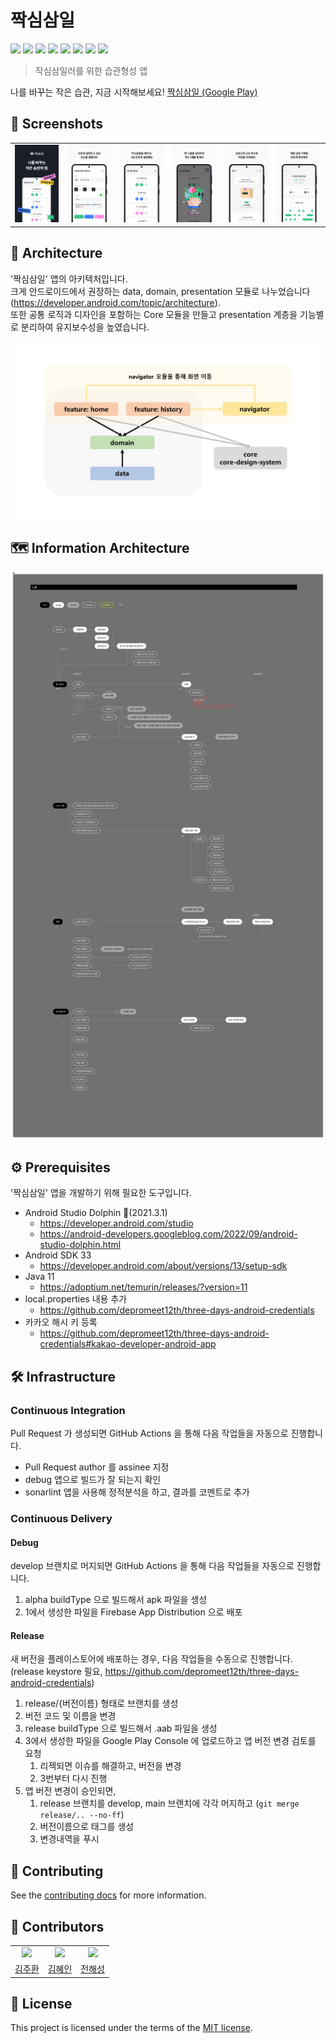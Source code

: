# 짝심삼일
<img src="https://img.shields.io/badge/Android Studio-6DB33F?style=flat-square&logo=android&logoColor=white"/>
<img src="https://img.shields.io/badge/Kotlin-CC0200?style=flat-square&logo=Kotlin&logoColor=white"/>
<img src="https://img.shields.io/badge/Firebase-FF9E0F?style=flat-square&logo=Firebase&logoColor=white"/>
<img src="https://img.shields.io/badge/Jetpack-6DB33F?style=flat-square&logo=jetpack&logoColor=white"/>
<img src="https://img.shields.io/badge/Hilt-2496ED?style=flat-square&logo=logoColor=white"/>
<img src="https://img.shields.io/badge/Coroutine-2496ED?style=flat-square&logo=logoColor=white"/>
<img src="https://img.shields.io/badge/Retrofit2-2496ED?style=flat-square&logo=logoColor=white"/>
<img src="https://img.shields.io/badge/Flow-2496ED?style=flat-square&logo=logoColor=white"/>

> 작심삼일러를 위한 습관형성 앱

나를 바꾸는 작은 습관, 지금 시작해보세요! [짝심삼일 (Google Play)](https://play.google.com/store/apps/details?id=com.depromeet.threedays)

## 📱 Screenshots

| | | | | | |
|-|-|-|-|-|-|
| ![screenshot_01](./docs/images/screenshot_01.png) | ![screenshot_02](./docs/images/screenshot_02.png) | ![screenshot_03](./docs/images/screenshot_03.png) | ![screenshot_04](./docs/images/screenshot_04.png) | ![screenshot_05](./docs/images/screenshot_05.png) | ![screenshot_06](./docs/images/screenshot_06.png) |

## 🏢 Architecture

'짝심삼일' 앱의 아키텍처입니다.<br>
크게 안드로이드에서 권장하는 data, domain, presentation 모듈로 나누었습니다(https://developer.android.com/topic/architecture).<br>
또한 공통 로직과 디자인을 포함하는 Core 모듈을 만들고 presentation 계층을 기능별로 분리하여 유지보수성을 높였습니다.

![architecture_01](./docs/images/architecture_01.png)

## 🗺️ Information Architecture

![information_architecture_01](./docs/images/information_architecture_01.png)

## ⚙️ Prerequisites
'짝심삼일' 앱을 개발하기 위해 필요한 도구입니다.

- Android Studio Dolphin 🐬(2021.3.1)
    - https://developer.android.com/studio
    - https://android-developers.googleblog.com/2022/09/android-studio-dolphin.html
- Android SDK 33
    - https://developer.android.com/about/versions/13/setup-sdk
- Java 11
    - https://adoptium.net/temurin/releases/?version=11
- local.properties 내용 추가
    - https://github.com/depromeet12th/three-days-android-credentials
- 카카오 해시 키 등록
    - https://github.com/depromeet12th/three-days-android-credentials#kakao-developer-android-app

## 🛠️ Infrastructure
### Continuous Integration
Pull Request 가 생성되면 GitHub Actions 을 통해 다음 작업들을 자동으로 진행합니다.
- Pull Request author 를 assinee 지정
- debug 앱으로 빌드가 잘 되는지 확인
- sonarlint 앱을 사용해 정적분석을 하고, 결과를 코멘트로 추가

### Continuous Delivery
#### Debug
develop 브랜치로 머지되면 GitHub Actions 을 통해 다음 작업들을 자동으로 진행합니다.
1. alpha buildType 으로 빌드해서 apk 파일을 생성
2. 1에서 생성한 파일을 Firebase App Distribution 으로 배포

#### Release
새 버전을 플레이스토어에 배포하는 경우, 다음 작업들을 수동으로 진행합니다. <br>
(release keystore 필요, https://github.com/depromeet12th/three-days-android-credentials)

1. release/{버전이름} 형태로 브랜치를 생성
2. 버전 코드 및 이름을 변경
3. release buildType 으로 빌드해서 .aab 파일을 생성
4. 3에서 생성한 파일을 Google Play Console 에 업로드하고 앱 버전 변경 검토를 요청
    1. 리젝되면 이슈를 해결하고, 버전을 변경
    2. 3번부터 다시 진행
5. 앱 버전 변경이 승인되면,
    1. release 브랜치를 develop, main 브랜치에 각각 머지하고 (`git merge release/.. --no-ff`)
    2. 버전이름으로 태그를 생성
    3. 변경내역을 푸시 

## 📄 Contributing

See the [contributing docs](./CONTRIBUTING.md) for more information.

## 🙋 Contributors

|                                                                            |                                                                            |                                                                           |
|:--------------------------------------------------------------------------:|:--------------------------------------------------------------------------:|:-------------------------------------------------------------------------:|
| <img width=300 src="https://avatars.githubusercontent.com/u/76620764?v=4"> | <img width=300 src="https://avatars.githubusercontent.com/u/68214704?v=4"> | <img width=300 src="https://avatars.githubusercontent.com/u/4813025?v=4"> |
|                  [김주환](https://github.com/juhwankim-dev)                   |                    [김혜인](https://github.com/kimhyeing)                     |                   [전해성](https://github.com/junhaesung)                    |

## 🔑 License
This project is licensed under the terms of the [MIT license](./LICENSE).

